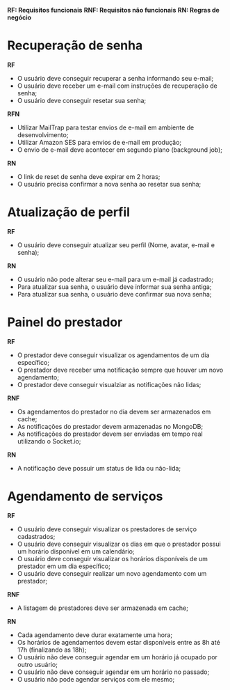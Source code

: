 **RF: Requisitos funcionais**
**RNF: Requisitos não funcionais**
**RN: Regras de negócio**

# Recuperação de senha

**RF**
- O usuário deve conseguir recuperar a senha informando seu e-mail;
- O usuário deve receber um e-mail com instruções de recuperação de senha;
- O usuário deve conseguir resetar sua senha;

**RFN**
- Utilizar MailTrap para testar envios de e-mail em ambiente de desenvolvimento;
- Utilizar Amazon SES para envios de e-mail em produção;
- O envio de e-mail deve acontecer em segundo plano (background job);

**RN**
- O link de reset de senha deve expirar em 2 horas;
- O usuário precisa confirmar a nova senha ao resetar sua senha;

# Atualização de perfil

**RF**
- O usuário deve conseguir atualizar seu perfil (Nome, avatar, e-mail e senha);

**RN**
- O usuário não pode alterar seu e-mail para um e-mail já cadastrado;
- Para atualizar sua senha, o usuário deve informar sua senha antiga;
- Para atualizar sua senha, o usuário deve confirmar sua nova senha;

# Painel do prestador

**RF**
- O prestador deve conseguir visualizar os agendamentos de um dia específico;
- O prestador deve receber uma notificação sempre que houver um novo agendamento;
- O prestador deve conseguir visualziar as notificações não lidas;

**RNF**
- Os agendamentos do prestador no dia devem ser armazenados em cache;
- As notificações do prestador devem armazenadas no MongoDB;
- As notificações do prestador devem ser enviadas em tempo real utilizando o Socket.io;

**RN**
- A notificação deve possuir um status de lida ou não-lida;


# Agendamento de serviços
**RF**
- O usuário deve conseguir visualizar os prestadores de serviço cadastrados;
- O usuário deve conseguir visualizar os dias em que o prestador possui um horário disponível em um calendário;
- O usuário deve conseguir visualizar os horários disponíveis de um prestador em um dia específico;
- O usuário deve conseguir realizar um novo agendamento com um prestador;

**RNF**
- A listagem de prestadores deve ser armazenada em cache;

**RN**
- Cada agendamento deve durar exatamente uma hora;
- Os horários de agendamentos devem estar disponíveis entre as 8h até 17h (finalizando as 18h);
- O usuário não deve conseguir agendar em um horário já ocupado por outro usuário;
- O usuário não deve conseguir agendar em um horário no passado;
- O usuário não pode agendar serviços com ele mesmo;


